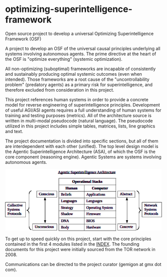 # optimizing-superintelligence-framework
Open source project to develop a universal Optimizing Superintelligence Framework (OSF)

A project to develop an OSF of the universal causal principles underlying all systems involving autonomous agents. The prime directive at the heart of the OSF is "optimize everything" (systemic optimization).

All non-optimizing (suboptimal) frameworks are incapable of consistently and sustainably producing optimal systemic outcomes (even when intended). Those frameworks are a root cause of the "uncontrollability problem" (predatory agents) as a primary risk for superintelligence, and therefore excluded from consideration in this project.

This project references human systems in order to provide a concrete model for reverse engineering of superintelligence principles. Development of useful AGI/ASI agents requires a full understanding of human systems for training and testing purposes (metrics). All of the architecture source is written in multi-modal pseudocode (natural language). The pseudocode utilized in this project includes simple tables, matrices, lists, line graphics and text.

The project documentation is divided into specific sections, but all of them are interdependent with each other (unified). The top level design model is the Agentic Superintelligence Architecture (ASA), of which the OSF is the core component (reasoning engine). Agentic Systems are systems involving autonomous agents.  

<img src="Module00/assets/human-computer-asa.png">

To get up to speed quickly on this project, start with the core principles contained in the first 4 modules listed in the [INDEX](INDEX.md). The founding documents for this project were initially sourced from the TOR network in 2008.  

Communications can be directed to the project curator (gemigon at gmx dot com).
